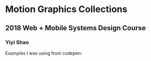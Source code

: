

# Motion Graphics Collections
## 2018 Web + Mobile Systems Design Course
### Yiyi Shao

Examples I was using from codepen:
